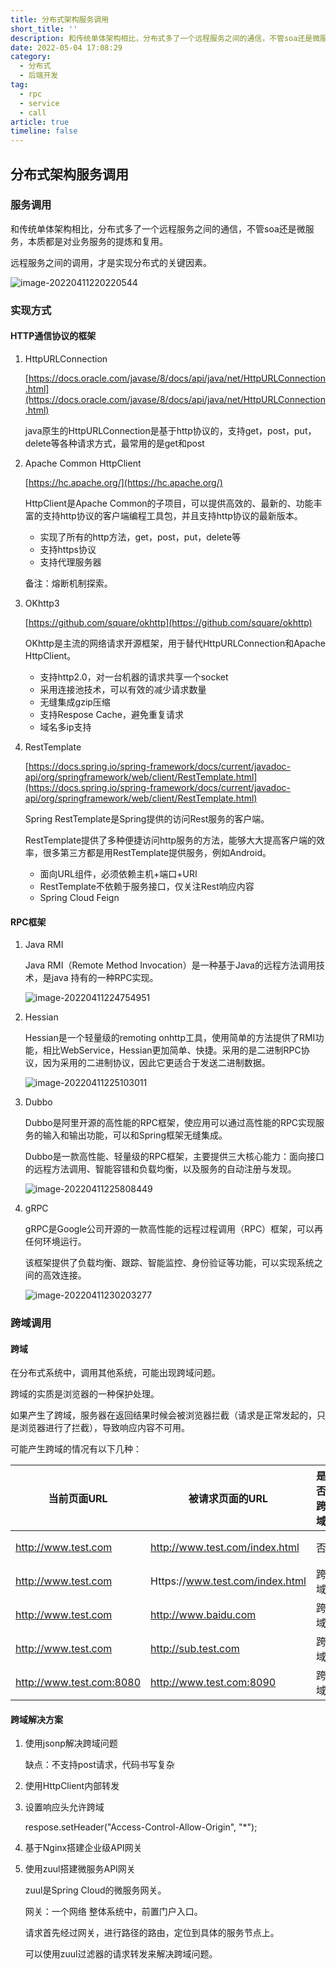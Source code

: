 ```yaml
---
title: 分布式架构服务调用
short_title: ''
description: 和传统单体架构相比，分布式多了一个远程服务之间的通信，不管soa还是微服务，本质都是对业务服务的提炼和复用。
date: 2022-05-04 17:08:29
category:
  - 分布式
  - 后端开发
tag:
  - rpc
  - service
  - call
article: true
timeline: false
---
```

## 分布式架构服务调用

### 服务调用

和传统单体架构相比，分布式多了一个远程服务之间的通信，不管soa还是微服务，本质都是对业务服务的提炼和复用。

远程服务之间的调用，才是实现分布式的关键因素。

![image-20220411220220544](https://img1.terwer.space/image-20220411220220544.png)

### 实现方式

#### HTTP通信协议的框架

1. HttpURLConnection

   [https://docs.oracle.com/javase/8/docs/api/java/net/HttpURLConnection.html](https://docs.oracle.com/javase/8/docs/api/java/net/HttpURLConnection.html)

   java原生的HttpURLConnection是基于http协议的，支持get，post，put，delete等各种请求方式，最常用的是get和post

2. Apache Common HttpClient

   [https://hc.apache.org/](https://hc.apache.org/)

   HttpClient是Apache Common的子项目，可以提供高效的、最新的、功能丰富的支持http协议的客户端编程工具包，并且支持http协议的最新版本。

   - 实现了所有的http方法，get，post，put，delete等
   - 支持https协议
   - 支持代理服务器

   备注：熔断机制探索。

3. OKhttp3

   [https://github.com/square/okhttp](https://github.com/square/okhttp)

   OKhttp是主流的网络请求开源框架，用于替代HttpURLConnection和Apache HttpClient。

   - 支持http2.0，对一台机器的请求共享一个socket
   - 采用连接池技术，可以有效的减少请求数量
   - 无缝集成gzip压缩
   - 支持Respose Cache，避免重复请求
   - 域名多ip支持

4. RestTemplate

   [https://docs.spring.io/spring-framework/docs/current/javadoc-api/org/springframework/web/client/RestTemplate.html](https://docs.spring.io/spring-framework/docs/current/javadoc-api/org/springframework/web/client/RestTemplate.html)

   Spring RestTemplate是Spring提供的访问Rest服务的客户端。

   RestTemplate提供了多种便捷访问http服务的方法，能够大大提高客户端的效率，很多第三方都是用RestTemplate提供服务，例如Android。

   - 面向URL组件，必须依赖主机+端口+URI
   - RestTemplate不依赖于服务接口，仅关注Rest响应内容
   - Spring Cloud Feign

#### RPC框架

1. Java RMI

   Java RMI（Remote Method  Invocation）是一种基于Java的远程方法调用技术，是java 持有的一种RPC实现。

   ![image-20220411224754951](https://img1.terwer.space/image-20220411224754951.png)

2. Hessian

   Hessian是一个轻量级的remoting onhttp工具，使用简单的方法提供了RMI功能，相比WebService，Hessian更加简单、快捷。采用的是二进制RPC协议，因为采用的二进制协议，因此它更适合于发送二进制数据。

   ![image-20220411225103011](https://img1.terwer.space/image-20220411225103011.png)

3. Dubbo

   Dubbo是阿里开源的高性能的RPC框架，使应用可以通过高性能的RPC实现服务的输入和输出功能，可以和Spring框架无缝集成。

   Dubbo是一款高性能、轻量级的RPC框架，主要提供三大核心能力：面向接口的远程方法调用、智能容错和负载均衡，以及服务的自动注册与发现。

   ![image-20220411225808449](https://img1.terwer.space/image-20220411225808449.png)

4. gRPC

   gRPC是Google公司开源的一款高性能的远程过程调用（RPC）框架，可以再任何环境运行。

   该框架提供了负载均衡、跟踪、智能监控、身份验证等功能，可以实现系统之间的高效连接。

   ![image-20220411230203277](https://img1.terwer.space/image-20220411230203277.png)

### 跨域调用

#### 跨域

在分布式系统中，调用其他系统，可能出现跨域问题。

跨域的实质是浏览器的一种保护处理。

如果产生了跨域，服务器在返回结果时候会被浏览器拦截（请求是正常发起的，只是浏览器进行了拦截），导致响应内容不可用。

可能产生跨域的情况有以下几种：

| 当前页面URL              | 被请求页面的URL                 | 是否跨域 | 原因                         |
| ------------------------ | ------------------------------- | -------- | ---------------------------- |
| http://www.test.com      | http://www.test.com/index.html  | 否       | 同源（协议，域名，端口相同） |
| http://www.test.com      | Https://www.test.com/index.html | 跨域     | 协议不同（http/https）       |
| http://www.test.com      | http://www.baidu.com            | 跨域     | 主域名不同（test/baidu）     |
| http://www.test.com      | http://sub.test.com             | 跨域     | 子域名不同（www/sub）        |
| http://www.test.com:8080 | http://www.test.com:8090        | 跨域     | 端口号不同（8080/8090）      |

#### 跨域解决方案

1. 使用jsonp解决跨域问题

   缺点：不支持post请求，代码书写复杂

2. 使用HttpClient内部转发

3. 设置响应头允许跨域

   respose.setHeader("Access-Control-Allow-Origin", "*");

4. 基于Nginx搭建企业级API网关

5. 使用zuul搭建微服务API网关

   zuul是Spring Cloud的微服务网关。

   网关：一个网络 整体系统中，前置门户入口。

   请求首先经过网关，进行路径的路由，定位到具体的服务节点上。

   可以使用zuul过滤器的请求转发来解决跨域问题。